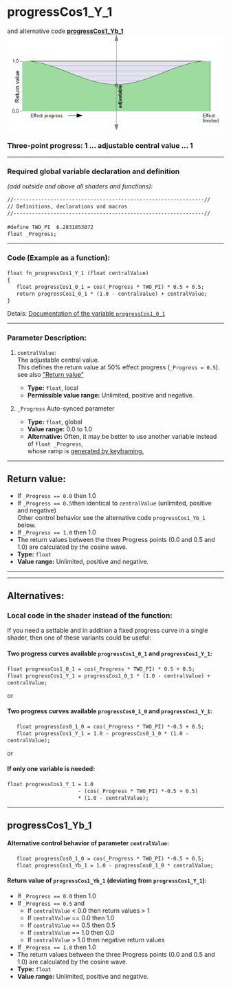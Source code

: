 # progressCos1_Y_1  
and alternative code **[progressCos1_Yb_1](#progresscos1_yb_1)**
![](images/progressCos1_Y_1.png)  
### Three-point progress: 1 ...  adjustable central value  ... 1  
  
  ---
    
### Required global variable declaration and definition 
*(add outside and above all shaders and functions):*
```` Code
//--------------------------------------------------------------//
// Definitions, declarations und macros
//--------------------------------------------------------------//

#define TWO_PI  6.2831853072
float _Progress;
````
---
  
### Code (Example as a function):  
```` Code
float fn_progressCos1_Y_1 (float centralValue)
{
   float progressCos1_0_1 = cos(_Progress * TWO_PI) * 0.5 + 0.5;
   return progressCos1_0_1 * (1.0 - centralValue) + centralValue;
}
````
Detais: [Documentation of the variable `progressCos1_0_1`](progressCos1_0_1.md)  
 
---
  
### Parameter Description:
  
1. `centralValue`:  
   The adjustable central value.  
   This defines the return value at 50% effect progress  (`_Progress = 0.5`).  
    see also ["Return value"](#return-value)
   - **Type:** `float`, local   
   - **Permissible value range:** Unlimited, positive and negative.  
   
2. `_Progress`
   Auto-synced parameter
   - **Type:** `float`, global  
   - **Value range:** 0.0 to 1.0
   - **Alternative:** Often, it may be better to use another variable instead of `float _Progress`,  
      whose ramp is [generated by keyframing.](../../Basics/Variables_etc/Auto_synced/_Progress.md)
  
---
  
## Return value:
   - If `_Progress == 0.0` then 1.0  
   - If `_Progress == 0.5`then identical to `centralValue` (unlimited, positive and negative)  
      Other control behavior see the alternative code `progressCos1_Yb_1` below.
   - If `_Progress == 1.0` then 1.0  
   - The return values between the three Progress points (0.0 and 0.5 and 1.0) are calculated by the cosine wave.
   - **Type:** `float`   
   - **Value range:** Unlimited, positive and negative.  

---
---

## Alternatives:

### Local code in the shader instead of the function:  
If you need a settable and in addition a fixed progress curve in a single shader, then one of these variants could be useful:

#### Two progress curves available `progressCos1_0_1` and `progressCos1_Y_1`:
```` Code
float progressCos1_0_1 = cos(_Progress * TWO_PI) * 0.5 + 0.5;
float progressCos1_Y_1 = progressCos1_0_1 * (1.0 - centralValue) + centralValue;
````
  
  or
  
#### Two progress curves available `progressCos0_1_0` and `progressCos1_Y_1`:

```` Code
   float progressCos0_1_0 = cos(_Progress * TWO_PI) *-0.5 + 0.5;
   float progressCos1_Y_1 = 1.0 - progressCos0_1_0 * (1.0 - centralValue);
````

or  
  
  
#### If only one variable is needed:
```` Code
float progressCos1_Y_1 = 1.0 
                       - (cos(_Progress * TWO_PI) *-0.5 + 0.5)
                       * (1.0 - centralValue);
````

---

## progressCos1_Yb_1
#### Alternative control behavior of parameter `centralValue`:

```` Code
   float progressCos0_1_0 = cos(_Progress * TWO_PI) *-0.5 + 0.5;
   float progressCos1_Yb_1 = 1.0 - progressCos0_1_0 * centralValue;
````

#### Return value of `progressCos1_Yb_1` (deviating from `progressCos1_Y_1`):
   - If `_Progress == 0.0` then 1.0  
   - If `_Progress == 0.5` and   
      - If `centralValue` < 0.0  then return values > 1  
      - If `centralValue` == 0.0 then 1.0  
      - If `centralValue` == 0.5 then 0.5 
      - If `centralValue` == 1.0 then 0.0  
      - If `centralValue` > 1.0  then negative return values  
   - If `_Progress == 1.0` then 1.0  
   - The return values between the three Progress points (0.0 and 0.5 and 1.0) are calculated by the cosine wave.
   - **Type:** `float`   
   - **Value range:** Unlimited, positive and negative.  
